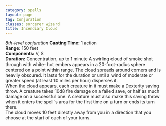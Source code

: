 ```yaml
---
category: spells
layout: page
tag: Conjuration
classes: sorcerer wizard
title: Incendiary Cloud
---
```


_8th-level conjuration_ **Casting Time:** 1 action    
**Range:** 150 feet    
**Components:** V, S    
**Duration:** Concentration, up to 1 minute A swirling cloud of smoke shot through with white- hot embers appears in a 20-foot-radius sphere centered on a point within range. The cloud spreads around corners and is heavily obscured. It lasts for the duration or until a wind of moderate or greater speed (at least 10 miles per hour) disperses it.    
When the cloud appears, each creature in it must make a Dexterity saving throw. A creature takes 10d8 fire damage on a failed save, or half as much damage on a successful one. A creature must also make this saving throw when it enters the spell's area for the first time on a turn or ends its turn there.    
The cloud moves 10 feet directly away from you in a direction that you choose at the start of each of your turns. 